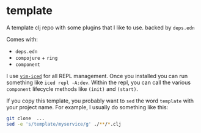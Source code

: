 # template

A template clj repo with some plugins that I like to use. backed by `deps.edn`

Comes with:
- `deps.edn`
- `compojure` + `ring`
- `component`


I use [`vim-iced`](https://liquidz.github.io/vim-iced/) for all REPL management. Once you installed you can run something like `iced repl -A:dev`. Within the repl, you can call the various `component` lifecycle methods like `(init)` and `(start)`.

If you copy this template, you probably want to `sed` the word `template` with your project name. For example, I usually do something like this:

```sh
git clone  ...
sed -e 's/template/myservice/g' ./**/*.clj
```
